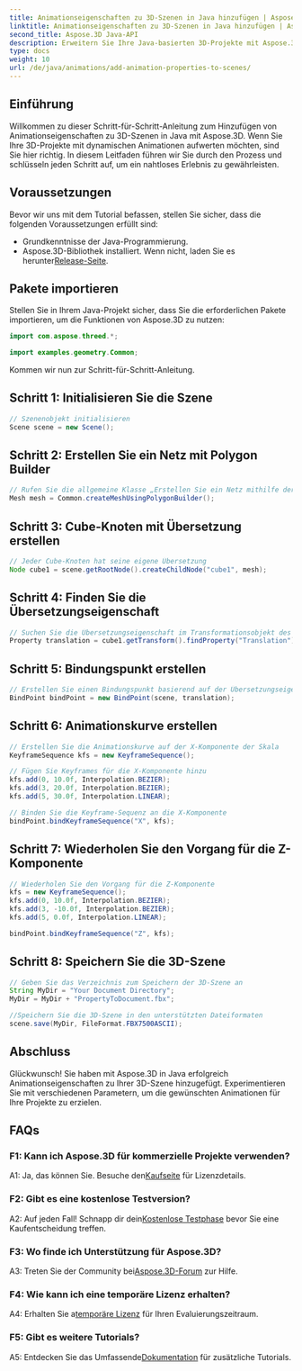 ```yaml
---
title: Animationseigenschaften zu 3D-Szenen in Java hinzufügen | Aspose.3D-Tutorial
linktitle: Animationseigenschaften zu 3D-Szenen in Java hinzufügen | Aspose.3D-Tutorial
second_title: Aspose.3D Java-API
description: Erweitern Sie Ihre Java-basierten 3D-Projekte mit Aspose.3D. Folgen Sie unserem Tutorial, um Animationseigenschaften nahtlos hinzuzufügen.
type: docs
weight: 10
url: /de/java/animations/add-animation-properties-to-scenes/
---
```

## Einführung

Willkommen zu dieser Schritt-für-Schritt-Anleitung zum Hinzufügen von Animationseigenschaften zu 3D-Szenen in Java mit Aspose.3D. Wenn Sie Ihre 3D-Projekte mit dynamischen Animationen aufwerten möchten, sind Sie hier richtig. In diesem Leitfaden führen wir Sie durch den Prozess und schlüsseln jeden Schritt auf, um ein nahtloses Erlebnis zu gewährleisten.

## Voraussetzungen

Bevor wir uns mit dem Tutorial befassen, stellen Sie sicher, dass die folgenden Voraussetzungen erfüllt sind:

- Grundkenntnisse der Java-Programmierung.
-  Aspose.3D-Bibliothek installiert. Wenn nicht, laden Sie es herunter[Release-Seite](https://releases.aspose.com/3d/java/).

## Pakete importieren

Stellen Sie in Ihrem Java-Projekt sicher, dass Sie die erforderlichen Pakete importieren, um die Funktionen von Aspose.3D zu nutzen:

```java
import com.aspose.threed.*;

import examples.geometry.Common;
```

Kommen wir nun zur Schritt-für-Schritt-Anleitung.

## Schritt 1: Initialisieren Sie die Szene

```java
// Szenenobjekt initialisieren
Scene scene = new Scene();
```

## Schritt 2: Erstellen Sie ein Netz mit Polygon Builder

```java
// Rufen Sie die allgemeine Klasse „Erstellen Sie ein Netz mithilfe der Polygon-Builder-Methode“ auf, um eine Netzinstanz festzulegen
Mesh mesh = Common.createMeshUsingPolygonBuilder();
```

## Schritt 3: Cube-Knoten mit Übersetzung erstellen

```java
// Jeder Cube-Knoten hat seine eigene Übersetzung
Node cube1 = scene.getRootNode().createChildNode("cube1", mesh);
```

## Schritt 4: Finden Sie die Übersetzungseigenschaft

```java
// Suchen Sie die Übersetzungseigenschaft im Transformationsobjekt des Knotens
Property translation = cube1.getTransform().findProperty("Translation");
```

## Schritt 5: Bindungspunkt erstellen

```java
// Erstellen Sie einen Bindungspunkt basierend auf der Übersetzungseigenschaft
BindPoint bindPoint = new BindPoint(scene, translation);
```

## Schritt 6: Animationskurve erstellen

```java
// Erstellen Sie die Animationskurve auf der X-Komponente der Skala
KeyframeSequence kfs = new KeyframeSequence();

// Fügen Sie Keyframes für die X-Komponente hinzu
kfs.add(0, 10.0f, Interpolation.BEZIER);
kfs.add(3, 20.0f, Interpolation.BEZIER);
kfs.add(5, 30.0f, Interpolation.LINEAR);

// Binden Sie die Keyframe-Sequenz an die X-Komponente
bindPoint.bindKeyframeSequence("X", kfs);
```

## Schritt 7: Wiederholen Sie den Vorgang für die Z-Komponente

```java
// Wiederholen Sie den Vorgang für die Z-Komponente
kfs = new KeyframeSequence();
kfs.add(0, 10.0f, Interpolation.BEZIER);
kfs.add(3, -10.0f, Interpolation.BEZIER);
kfs.add(5, 0.0f, Interpolation.LINEAR);

bindPoint.bindKeyframeSequence("Z", kfs);
```

## Schritt 8: Speichern Sie die 3D-Szene

```java
// Geben Sie das Verzeichnis zum Speichern der 3D-Szene an
String MyDir = "Your Document Directory";
MyDir = MyDir + "PropertyToDocument.fbx";

//Speichern Sie die 3D-Szene in den unterstützten Dateiformaten
scene.save(MyDir, FileFormat.FBX7500ASCII);
```

## Abschluss

Glückwunsch! Sie haben mit Aspose.3D in Java erfolgreich Animationseigenschaften zu Ihrer 3D-Szene hinzugefügt. Experimentieren Sie mit verschiedenen Parametern, um die gewünschten Animationen für Ihre Projekte zu erzielen.

## FAQs

### F1: Kann ich Aspose.3D für kommerzielle Projekte verwenden?

 A1: Ja, das können Sie. Besuche den[Kaufseite](https://purchase.aspose.com/buy) für Lizenzdetails.

### F2: Gibt es eine kostenlose Testversion?

 A2: Auf jeden Fall! Schnapp dir dein[Kostenlose Testphase](https://releases.aspose.com/) bevor Sie eine Kaufentscheidung treffen.

### F3: Wo finde ich Unterstützung für Aspose.3D?

 A3: Treten Sie der Community bei[Aspose.3D-Forum](https://forum.aspose.com/c/3d/18) zur Hilfe.

### F4: Wie kann ich eine temporäre Lizenz erhalten?

 A4: Erhalten Sie a[temporäre Lizenz](https://purchase.aspose.com/temporary-license/) für Ihren Evaluierungszeitraum.

### F5: Gibt es weitere Tutorials?

 A5: Entdecken Sie das Umfassende[Dokumentation](https://reference.aspose.com/3d/java/) für zusätzliche Tutorials.